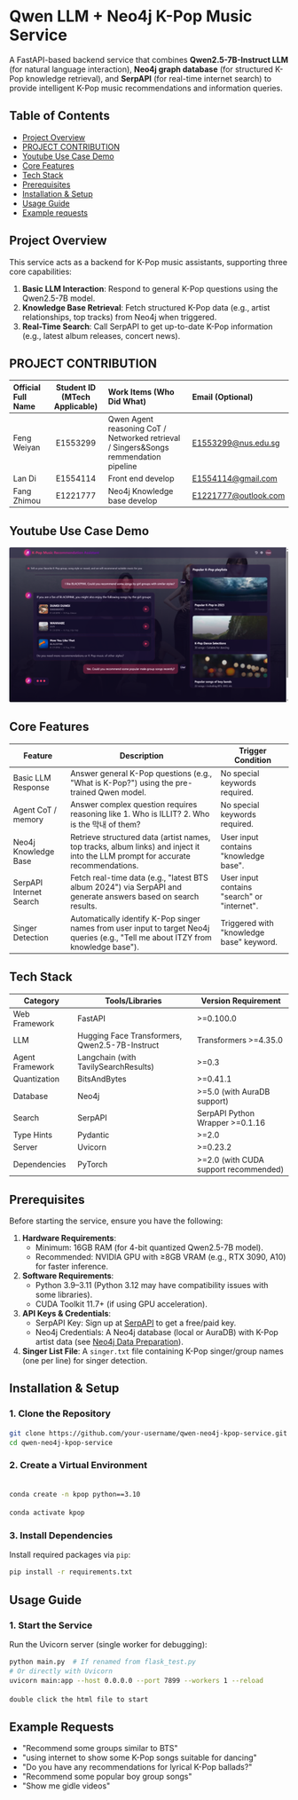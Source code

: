 # Qwen LLM + Neo4j K-Pop Music Service

A FastAPI-based backend service that combines **Qwen2.5-7B-Instruct LLM** (for natural language interaction), **Neo4j graph database** (for structured K-Pop knowledge retrieval), and **SerpAPI** (for real-time internet search) to provide intelligent K-Pop music recommendations and information queries.


## Table of Contents
- [Project Overview](#project-overview)
- [PROJECT CONTRIBUTION](#project-contribution)
- [Youtube Use Case Demo](#youtube-use-case-demo)
- [Core Features](#core-features)
- [Tech Stack](#tech-stack)
- [Prerequisites](#prerequisites)
- [Installation & Setup](#installation--setup)
- [Usage Guide](#usage-guide)
- [Example requests](#example-requests)



## Project Overview
This service acts as a backend for K-Pop music assistants, supporting three core capabilities:
1. **Basic LLM Interaction**: Respond to general K-Pop questions using the Qwen2.5-7B model.
2. **Knowledge Base Retrieval**: Fetch structured K-Pop data (e.g., artist relationships, top tracks) from Neo4j when triggered.
3. **Real-Time Search**: Call SerpAPI to get up-to-date K-Pop information (e.g., latest album releases, concert news).

## PROJECT CONTRIBUTION

| Official Full Name | Student ID (MTech Applicable)  | Work Items (Who Did What)                                                            | Email (Optional) |
|:-------------------|:---------------:|:-------------------------------------------------------------------------------------| :-----|
| Feng Weiyan        | E1553299 | Qwen Agent reasoning CoT / Networked retrieval / Singers&Songs remmendation pipeline | E1553299@nus.edu.sg |
| Lan Di             | E1554114 | Front end develop                                                                    | E1554114@gmail.com |
| Fang Zhimou        | E1221777 | Neo4j Knowledge base develop                                                         | E1221777@outlook.com |

## Youtube Use Case Demo
[![use case](./img/kpop_rec.png)](https://youtu.be/9lUvMDq9H40)

## Core Features
| Feature                 | Description                                                                                                                        | Trigger Condition |
|-------------------------|------------------------------------------------------------------------------------------------------------------------------------|-------------------|
| Basic LLM Response      | Answer general K-Pop questions (e.g., "What is K-Pop?") using the pre-trained Qwen model.                                          | No special keywords required. |
| Agent CoT / memory      | Answer complex question requires reasoning like 1. Who is ILLIT? 2. Who is the 막내 of them?                                         | No special keywords required. |
| Neo4j Knowledge Base    | Retrieve structured data (artist names, top tracks, album links) and inject it into the LLM prompt for accurate recommendations.   | User input contains "knowledge base". |
| SerpAPI Internet Search | Fetch real-time data (e.g., "latest BTS album 2024") via SerpAPI and generate answers based on search results.                     | User input contains "search" or "internet". |
| Singer Detection        | Automatically identify K-Pop singer names from user input to target Neo4j queries (e.g., "Tell me about ITZY from knowledge base"). | Triggered with "knowledge base" keyword. |


## Tech Stack
| Category        | Tools/Libraries                               | Version Requirement                   |
|-----------------|-----------------------------------------------|---------------------------------------|
| Web Framework   | FastAPI                                       | >=0.100.0                             |
| LLM             | Hugging Face Transformers, Qwen2.5-7B-Instruct | Transformers >=4.35.0                 |
| Agent Framework | Langchain (with TavilySearchResults)          | >=0.3                                 |
| Quantization    | BitsAndBytes                                  | >=0.41.1                              |
| Database        | Neo4j                                         | >=5.0 (with AuraDB support)           |
| Search          | SerpAPI                                       | SerpAPI Python Wrapper >=0.1.16       |
| Type Hints      | Pydantic                                      | >=2.0                                 |
| Server          | Uvicorn                                       | >=0.23.2                              |
| Dependencies    | PyTorch                                       | >=2.0 (with CUDA support recommended) |


## Prerequisites
Before starting the service, ensure you have the following:
1. **Hardware Requirements**:
   - Minimum: 16GB RAM (for 4-bit quantized Qwen2.5-7B model).
   - Recommended: NVIDIA GPU with ≥8GB VRAM (e.g., RTX 3090, A10) for faster inference.
2. **Software Requirements**:
   - Python 3.9–3.11 (Python 3.12 may have compatibility issues with some libraries).
   - CUDA Toolkit 11.7+ (if using GPU acceleration).
3. **API Keys & Credentials**:
   - SerpAPI Key: Sign up at [SerpAPI](https://serpapi.com/) to get a free/paid key.
   - Neo4j Credentials: A Neo4j database (local or AuraDB) with K-Pop artist data (see [Neo4j Data Preparation](#neo4j-data-preparation)).
4. **Singer List File**: A `singer.txt` file containing K-Pop singer/group names (one per line) for singer detection.


## Installation & Setup

### 1. Clone the Repository
```bash
git clone https://github.com/your-username/qwen-neo4j-kpop-service.git
cd qwen-neo4j-kpop-service
```

### 2. Create a Virtual Environment
```bash

conda create -n kpop python==3.10

conda activate kpop
```

### 3. Install Dependencies
Install required packages via `pip`:
```bash
pip install -r requirements.txt
```



## Usage Guide

### 1. Start the Service
Run the Uvicorn server (single worker for debugging):
```bash
python main.py  # If renamed from flask_test.py
# Or directly with Uvicorn
uvicorn main:app --host 0.0.0.0 --port 7899 --workers 1 --reload

double click the html file to start
```

## Example Requests

- "Recommend some groups similar to BTS"
- "using internet to show some K-Pop songs suitable for dancing"
- "Do you have any recommendations for lyrical K-Pop ballads?"
- "Recommend some popular boy group songs"
- "Show me gidle videos"



